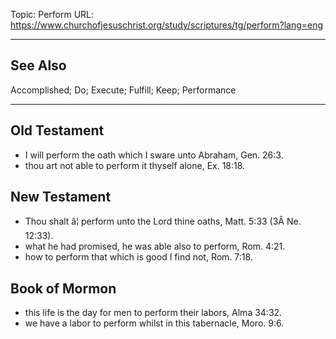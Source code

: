 Topic: Perform
URL: https://www.churchofjesuschrist.org/study/scriptures/tg/perform?lang=eng

---

## See Also

Accomplished; Do; Execute; Fulfill; Keep; Performance

---

## Old Testament

- I will perform the oath which I sware unto Abraham, Gen. 26:3.
- thou art not able to perform it thyself alone, Ex. 18:18.

## New Testament

- Thou shalt â¦ perform unto the Lord thine oaths, Matt. 5:33 (3Â Ne. 12:33).
- what he had promised, he was able also to perform, Rom. 4:21.
- how to perform that which is good I find not, Rom. 7:18.

## Book of Mormon

- this life is the day for men to perform their labors, Alma 34:32.
- we have a labor to perform whilst in this tabernacle, Moro. 9:6.

